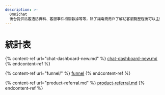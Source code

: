 ```yaml
---
description: >-
  Omnichat
  後台提供訪客造訪資料、客服事件相關數據等等，除了讓電商用戶了解訪客瀏覽歷程後可以主動進行對話、增加銷售機會，電商用戶亦可根據客服事件數據來有效優化與管理團隊的執行效能。
---
```


# 統計表



{% content-ref url="chat-dashboard-new.md" %}
[chat-dashboard-new.md](chat-dashboard-new.md)
{% endcontent-ref %}

{% content-ref url="funnel/" %}
[funnel](funnel/)
{% endcontent-ref %}

{% content-ref url="product-referral.md" %}
[product-referral.md](product-referral.md)
{% endcontent-ref %}





